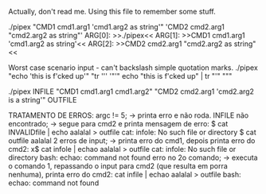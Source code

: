 Actually, don't read me. Using this file to remember some stuff.


./pipex "CMD1 cmd1.arg1 'cmd1.arg2 as string'" 'CMD2 cmd2.arg1 "cmd2.arg2 as string"'
	ARG[0]: >>./pipex<<
	ARG[1]: >>CMD1 cmd1.arg1 'cmd1.arg2 as string'<<
	ARG[2]: >>CMD2 cmd2.arg1 "cmd2.arg2 as string"<<

Worst case scenario input - can't backslash simple quotation marks.
	./pipex "echo 'this is f'cked up'" "tr ''' '\"'"
	echo "this is f'cked up" | tr "'" "\""

./pipex INFILE "CMD1 cmd1.arg1 cmd1.arg2" "CMD2 cmd2.arg1 'cmd2.arg2 is a string'" OUTFILE



TRATAMENTO DE ERROS:
	argc != 5; -> printa erro e não roda.
	INFILE não encontrado; -> segue para cmd2 e printa mensagem de erro:
			$ cat INVALIDfile | echo aalalal > outfile
			cat: infole: No such file or directory
			$ cat outfile
			aalalal
	2 erros de input; -> printa erro do cmd1, depois printa erro do cmd2:
		x$ cat infole | echao aalalal > outfile
			cat: infole: No such file or directory
			bash: echao: command not found
	erro no 2o comando; -> executa o comando 1, repassando o input para cmd2 (que resulta em porra nenhuma), printa erro do cmd2:
		cat infile | echao aalalal > outfile
			bash: echao: command not found
